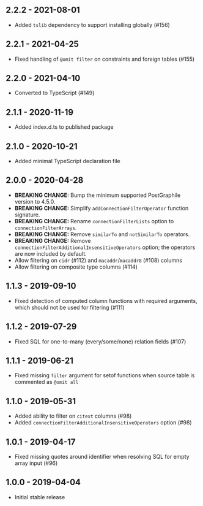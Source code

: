 ## 2.2.2 - 2021-08-01

- Added `tslib` dependency to support installing globally (#156)

## 2.2.1 - 2021-04-25

- Fixed handling of `@omit filter` on constraints and foreign tables (#155)

## 2.2.0 - 2021-04-10

- Converted to TypeScript (#149)

## 2.1.1 - 2020-11-19

- Added index.d.ts to published package

## 2.1.0 - 2020-10-21

- Added minimal TypeScript declaration file

## 2.0.0 - 2020-04-28

- **BREAKING CHANGE:** Bump the minimum supported PostGraphile version to 4.5.0.
- **BREAKING CHANGE:** Simplify `addConnectionFilterOperator` function signature.
- **BREAKING CHANGE:** Rename `connectionFilterLists` option to `connectionFilterArrays`.
- **BREAKING CHANGE:** Remove `similarTo` and `notSimilarTo` operators.
- **BREAKING CHANGE:** Remove `connectionFilterAdditionalInsensitiveOperators` option; the operators are now included by default.
- Allow filtering on `cidr` (#112) and `macaddr`/`macaddr8` (#108) columns
- Allow filtering on composite type columns (#114)

## 1.1.3 - 2019-09-10

- Fixed detection of computed column functions with required arguments, which should not be used for filtering (#111)

## 1.1.2 - 2019-07-29

- Fixed SQL for one-to-many (every/some/none) relation fields (#107)

## 1.1.1 - 2019-06-21

- Fixed missing `filter` argument for setof functions when source table is commented as `@omit all`

## 1.1.0 - 2019-05-31

- Added ability to filter on `citext` columns (#98)
- Added `connectionFilterAdditionalInsensitiveOperators` option (#98)

## 1.0.1 - 2019-04-17

- Fixed missing quotes around identifier when resolving SQL for empty array input (#96)

## 1.0.0 - 2019-04-04

- Initial stable release

